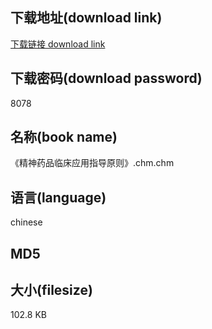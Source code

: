 ## 下载地址(download link)
[下载链接 download link](https://tutu365.netlify.app/?s=%E3%80%8A%E7%B2%BE%E7%A5%9E%E8%8D%AF%E5%93%81%E4%B8%B4%E5%BA%8A%E5%BA%94%E7%94%A8%E6%8C%87%E5%AF%BC%E5%8E%9F%E5%88%99%E3%80%8B.chm)

## 下载密码(download password)
8078

## 名称(book name)
《精神药品临床应用指导原则》.chm.chm

## 语言(language)
chinese

## MD5


## 大小(filesize)
102.8 KB
